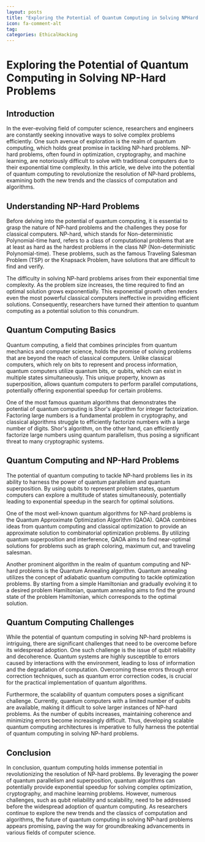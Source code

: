 ```yaml
---
layout: posts
title: "Exploring the Potential of Quantum Computing in Solving NPHard Problems"
icon: fa-comment-alt
tag:      
categories: EthicalHacking
---
```



# Exploring the Potential of Quantum Computing in Solving NP-Hard Problems

## Introduction

In the ever-evolving field of computer science, researchers and engineers are constantly seeking innovative ways to solve complex problems efficiently. One such avenue of exploration is the realm of quantum computing, which holds great promise in tackling NP-hard problems. NP-hard problems, often found in optimization, cryptography, and machine learning, are notoriously difficult to solve with traditional computers due to their exponential time complexity. In this article, we delve into the potential of quantum computing to revolutionize the resolution of NP-hard problems, examining both the new trends and the classics of computation and algorithms.

## Understanding NP-Hard Problems

Before delving into the potential of quantum computing, it is essential to grasp the nature of NP-hard problems and the challenges they pose for classical computers. NP-hard, which stands for Non-deterministic Polynomial-time hard, refers to a class of computational problems that are at least as hard as the hardest problems in the class NP (Non-deterministic Polynomial-time). These problems, such as the famous Traveling Salesman Problem (TSP) or the Knapsack Problem, have solutions that are difficult to find and verify.

The difficulty in solving NP-hard problems arises from their exponential time complexity. As the problem size increases, the time required to find an optimal solution grows exponentially. This exponential growth often renders even the most powerful classical computers ineffective in providing efficient solutions. Consequently, researchers have turned their attention to quantum computing as a potential solution to this conundrum.

## Quantum Computing Basics

Quantum computing, a field that combines principles from quantum mechanics and computer science, holds the promise of solving problems that are beyond the reach of classical computers. Unlike classical computers, which rely on bits to represent and process information, quantum computers utilize quantum bits, or qubits, which can exist in multiple states simultaneously. This unique property, known as superposition, allows quantum computers to perform parallel computations, potentially offering exponential speedup for certain problems.

One of the most famous quantum algorithms that demonstrates the potential of quantum computing is Shor's algorithm for integer factorization. Factoring large numbers is a fundamental problem in cryptography, and classical algorithms struggle to efficiently factorize numbers with a large number of digits. Shor's algorithm, on the other hand, can efficiently factorize large numbers using quantum parallelism, thus posing a significant threat to many cryptographic systems.

## Quantum Computing and NP-Hard Problems

The potential of quantum computing to tackle NP-hard problems lies in its ability to harness the power of quantum parallelism and quantum superposition. By using qubits to represent problem states, quantum computers can explore a multitude of states simultaneously, potentially leading to exponential speedup in the search for optimal solutions.

One of the most well-known quantum algorithms for NP-hard problems is the Quantum Approximate Optimization Algorithm (QAOA). QAOA combines ideas from quantum computing and classical optimization to provide an approximate solution to combinatorial optimization problems. By utilizing quantum superposition and interference, QAOA aims to find near-optimal solutions for problems such as graph coloring, maximum cut, and traveling salesman.

Another prominent algorithm in the realm of quantum computing and NP-hard problems is the Quantum Annealing algorithm. Quantum annealing utilizes the concept of adiabatic quantum computing to tackle optimization problems. By starting from a simple Hamiltonian and gradually evolving it to a desired problem Hamiltonian, quantum annealing aims to find the ground state of the problem Hamiltonian, which corresponds to the optimal solution.

## Quantum Computing Challenges

While the potential of quantum computing in solving NP-hard problems is intriguing, there are significant challenges that need to be overcome before its widespread adoption. One such challenge is the issue of qubit reliability and decoherence. Quantum systems are highly susceptible to errors caused by interactions with the environment, leading to loss of information and the degradation of computation. Overcoming these errors through error correction techniques, such as quantum error correction codes, is crucial for the practical implementation of quantum algorithms.

Furthermore, the scalability of quantum computers poses a significant challenge. Currently, quantum computers with a limited number of qubits are available, making it difficult to solve larger instances of NP-hard problems. As the number of qubits increases, maintaining coherence and minimizing errors become increasingly difficult. Thus, developing scalable quantum computing architectures is imperative to fully harness the potential of quantum computing in solving NP-hard problems.

## Conclusion

In conclusion, quantum computing holds immense potential in revolutionizing the resolution of NP-hard problems. By leveraging the power of quantum parallelism and superposition, quantum algorithms can potentially provide exponential speedup for solving complex optimization, cryptography, and machine learning problems. However, numerous challenges, such as qubit reliability and scalability, need to be addressed before the widespread adoption of quantum computing. As researchers continue to explore the new trends and the classics of computation and algorithms, the future of quantum computing in solving NP-hard problems appears promising, paving the way for groundbreaking advancements in various fields of computer science.